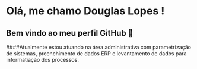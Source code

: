 # Olá, me chamo Douglas Lopes ! 
## Bem vindo ao meu perfil GitHub 👋

####Atualmente estou atuando na área administrativa com parametrização de sistemas, preenchimento de dados ERP e levantamento de dados para informatiação dos processos.


<!--
**sieg3d/sieg3d** is a ✨ _special_ ✨ repository because its `README.md` (this file) appears on your GitHub profile.

Here are some ideas to get you started:

- 🔭 I’m currently working on ...
- 🌱 I’m currently learning ...
- 👯 I’m looking to collaborate on ...
- 🤔 I’m looking for help with ...
- 💬 Ask me about ...
- 📫 How to reach me: ...
- 😄 Pronouns: ...
- ⚡ Fun fact: ...
-->
